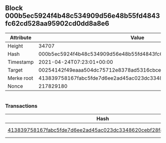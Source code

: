 ## Block 000b5ec5924f4b48c534909d56e48b55fd4843fc62cd528aa95902cd0dd8a8e6

Attribute | Value
--- | ---
Height | 34707
Hash | 000b5ec5924f4b48c534909d56e48b55fd4843fc62cd528aa95902cd0dd8a8e6
Timestamp | 2021-04-24T07:23:01+00:00
Target | 00254142f49eaaa504dc75712e8378ad5316cbcead634704b3734b6271167cc4
Merke root | 413839758167fabc5fde7d6ee2ad45ac023dc3348620cebf28f81cd9d0e84ff9
Nonce | 217829180

```

```

### Transactions

Hash | Amount
--- | ---
[413839758167fabc5fde7d6ee2ad45ac023dc3348620cebf28f81cd9d0e84ff9](413839758167fabc5fde7d6ee2ad45ac023dc3348620cebf28f81cd9d0e84ff9.md) | 10.00000000 SKEPTI 
